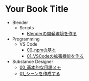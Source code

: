 # Your Book Title

- Blender
  - Scripts
    * [Blenderの開発環境を作る](docs/Blender/Scripts/Blenderの開発環境を作る.md)
- Programming
  - VS Code
    * [00_npmの基本](docs/Programming/VSCode/00_npmの基本.md)
    * [01_VSCodeの拡張機能を作る](docs/Programming/VSCode/01_VSCodeの拡張機能を作る.md)
- Substance Designer
  * [00_基本的な用語メモ](docs/SubstanceDesigner/00_基本的な用語メモ.md)
  * [01_シーンを作成する](docs/SubstanceDesigner/01_シーンを作成する.md)
